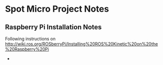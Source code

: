 # Spot Micro Project Notes

## Raspberry Pi Installation Notes
Following instructions on http://wiki.ros.org/ROSberryPi/Installing%20ROS%20Kinetic%20on%20the%20Raspberry%20Pi

* 